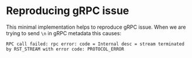 # Reproducing gRPC issue

This minimal implementation helps to reproduce gRPC issue. When we are trying to send `\n` in gRPC metadata this causes:
```
RPC call failed: rpc error: code = Internal desc = stream terminated by RST_STREAM with error code: PROTOCOL_ERROR
```
